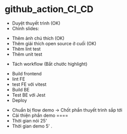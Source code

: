 # github_action_CI_CD
- Duyệt thuyết trình (OK)
- Chỉnh slides:
+ Thêm ảnh chú thích (OK)
+ Thêm giải thích open source ở cuối (OK)
+ Thêm lint test
+ Thêm unit test
- Tách workflow (Bắt chước highlight)
+ Build frontend
+ lint FE
+ test FE với vitest
+ Build BE
+ Test BE với Jest
+ Deploy
- Chuẩn bị flow demo -> Chốt phần thuyết trình sắp tới
- Cải thiện phần demo
====
- Thời gian nói 25'
- Thời gian demo 5'
.
